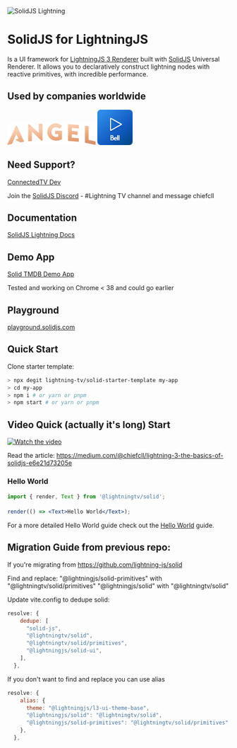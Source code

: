 <p>
  <img src="https://assets.solidjs.com/banner?project=Library&type=@lightningtv/solid" alt="SolidJS Lightning" />
</p>

# SolidJS for LightningJS

Is a UI framework for [LightningJS 3 Renderer](https://lightningjs.io/) built with [SolidJS](https://www.solidjs.com/) Universal Renderer. It allows you to declaratively construct lightning nodes with reactive primitives, with incredible performance.

## Used by companies worldwide

<img src="docs/companylogos/Angel.png" alt="Angel Studios" width="200" /> <img src="docs/companylogos/bell-fibe-tv.png" alt="Bell Fibe TV" width="80" />

## Need Support?

[ConnectedTV Dev](https://lightningtv.dev/)

Join the [SolidJS Discord](https://discord.com/invite/solidjs) - #Lightning TV channel and message chiefcll

## Documentation

[SolidJS Lightning Docs](https://lightning-tv.github.io/solid/)

## Demo App

[Solid TMDB Demo App](https://github.com/lightning-tv/solid-demo-app)

Tested and working on Chrome < 38 and could go earlier

## Playground

[playground.solidjs.com](https://playground.solidjs.com/anonymous/b36869ea-e7df-4f7a-af34-67222bc04271)

## Quick Start

Clone starter template:

```sh
> npx degit lightning-tv/solid-starter-template my-app
> cd my-app
> npm i # or yarn or pnpm
> npm start # or yarn or pnpm
```

## Video Quick (actually it's long) Start

[![Watch the video](https://img.youtube.com/vi/9UU7Ntf7Tww/0.jpg)](https://www.youtube.com/watch?v=9UU7Ntf7Tww)

Read the article:
https://medium.com/@chiefcll/lightning-3-the-basics-of-solidjs-e6e21d73205e

### Hello World

```jsx
import { render, Text } from '@lightningtv/solid';

render(() => <Text>Hello World</Text>);
```

For a more detailed Hello World guide check out the [Hello World](HelloWorld.md) guide.

## Migration Guide from previous repo:

If you're migrating from https://github.com/lightning-js/solid

Find and replace:
"@lightningjs/solid-primitives" with "@lightningtv/solid/primitives"
"@lightningjs/solid" with "@lightningtv/solid"

Update vite.config to dedupe solid:

```js
resolve: {
    dedupe: [
      "solid-js",
      "@lightningtv/solid",
      "@lightningtv/solid/primitives",
      "@lightningjs/solid-ui",
    ],
  },
```

If you don't want to find and replace you can use alias

```js
resolve: {
    alias: {
      theme: "@lightningjs/l3-ui-theme-base",
      "@lightningjs/solid": "@lightningtv/solid",
      "@lightningjs/solid-primitives": "@lightningtv/solid/primitives",
    },
  },
```

